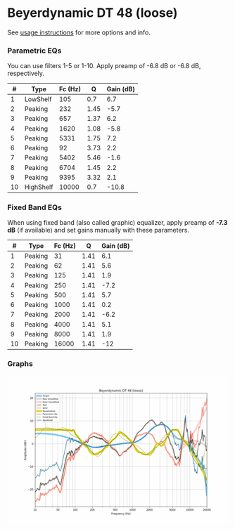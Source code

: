 # Beyerdynamic DT 48 (loose)
See [usage instructions](https://github.com/jaakkopasanen/AutoEq#usage) for more options and info.

### Parametric EQs
You can use filters 1-5 or 1-10. Apply preamp of -6.8 dB or -6.8 dB, respectively.

|   # | Type      |   Fc (Hz) |    Q |   Gain (dB) |
|-----|-----------|-----------|------|-------------|
|   1 | LowShelf  |       105 | 0.7  |         6.7 |
|   2 | Peaking   |       232 | 1.45 |        -5.7 |
|   3 | Peaking   |       657 | 1.37 |         6.2 |
|   4 | Peaking   |      1620 | 1.08 |        -5.8 |
|   5 | Peaking   |      5331 | 1.75 |         7.2 |
|   6 | Peaking   |        92 | 3.73 |         2.2 |
|   7 | Peaking   |      5402 | 5.46 |        -1.6 |
|   8 | Peaking   |      6704 | 1.45 |         2.2 |
|   9 | Peaking   |      9395 | 3.32 |         2.1 |
|  10 | HighShelf |     10000 | 0.7  |       -10.8 |

### Fixed Band EQs
When using fixed band (also called graphic) equalizer, apply preamp of **-7.3 dB** (if available) and set gains manually with these parameters.

|   # | Type    |   Fc (Hz) |    Q |   Gain (dB) |
|-----|---------|-----------|------|-------------|
|   1 | Peaking |        31 | 1.41 |         6.1 |
|   2 | Peaking |        62 | 1.41 |         5.6 |
|   3 | Peaking |       125 | 1.41 |         1.9 |
|   4 | Peaking |       250 | 1.41 |        -7.2 |
|   5 | Peaking |       500 | 1.41 |         5.7 |
|   6 | Peaking |      1000 | 1.41 |         0.2 |
|   7 | Peaking |      2000 | 1.41 |        -6.2 |
|   8 | Peaking |      4000 | 1.41 |         5.1 |
|   9 | Peaking |      8000 | 1.41 |         1.9 |
|  10 | Peaking |     16000 | 1.41 |       -12   |

### Graphs
![](./Beyerdynamic%20DT%2048%20(loose).png)
